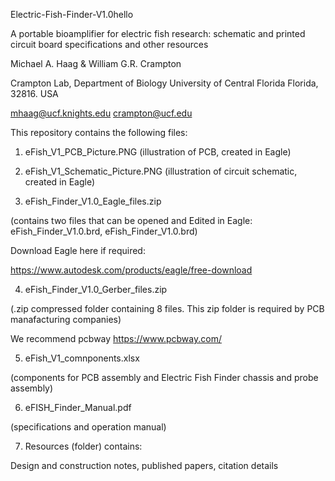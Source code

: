 Electric-Fish-Finder-V1.0hello

A portable bioamplifier for electric fish research: schematic and printed circuit board specifications and other resources

Michael A. Haag & William G.R. Crampton

Crampton Lab,
Department of Biology
University of Central Florida
Florida, 32816. USA

mhaag@ucf.knights.edu
crampton@ucf.edu

This repository contains the following files: 

1. eFish_V1_PCB_Picture.PNG 
(illustration of PCB, created in Eagle)

2. eFish_V1_Schematic_Picture.PNG
(illustration of circuit schematic, created in Eagle)

3. eFish_Finder_V1.0_Eagle_files.zip

(contains two files that can be opened and Edited in Eagle: eFish_Finder_V1.0.brd, eFish_Finder_V1.0.brd)

Download Eagle here if required:

https://www.autodesk.com/products/eagle/free-download

4. eFish_Finder_V1.0_Gerber_files.zip

(.zip compressed folder containing 8 files. This zip folder is required by PCB manafacturing companies)

We recommend pcbway https://www.pcbway.com/

5. eFish_V1_comnponents.xlsx

(components for PCB assembly and Electric Fish Finder chassis and probe assembly)

6. eFISH_Finder_Manual.pdf

(specifications and operation manual)

7. Resources (folder) contains:

Design and construction notes, published papers, citation details
